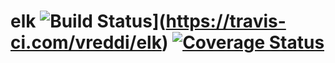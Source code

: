 # elk ![Build Status](https://travis-ci.com/vreddi/elk.svg?branch=develop)](https://travis-ci.com/vreddi/elk) [![Coverage Status](https://coveralls.io/repos/github/vreddi/elk/badge.svg?branch=develop)](https://coveralls.io/github/vreddi/elk?branch=develop)